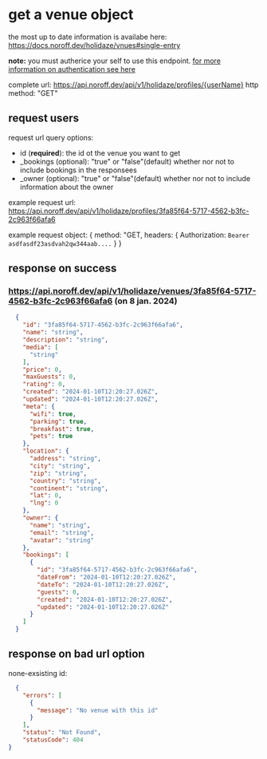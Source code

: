 # get a venue object
the most up to date information is availabe here: https://docs.noroff.dev/holidaze/vnues#single-entry

**note:** you must autherice your self to use this endpoint. [for more information on authentication see here](../api-guide.md#sending-authentication-token)

complete url: https://api.noroff.dev/api/v1/holidaze/profiles/{userName}
http method: "GET"

## request users
request url query options:
- id (**required**): the id ot the venue you want to get
- _bookings (optional): "true" or "false"(default) whether nor not to include bookings in the responsees
- _owner (optional): "true" or "false"(default) whether nor not to include information about the owner

example request url:
 https://api.noroff.dev/api/v1/holidaze/profiles/3fa85f64-5717-4562-b3fc-2c963f66afa6

example request object: 
{
  method: "GET,
  headers: {
    Authorization: `Bearer asdfasdf23asdvah2qw344aab....`
  }
}

## response on success

### https://api.noroff.dev/api/v1/holidaze/venues/3fa85f64-5717-4562-b3fc-2c963f66afa6 (on 8 jan. 2024)
```json
  {
    "id": "3fa85f64-5717-4562-b3fc-2c963f66afa6",
    "name": "string",
    "description": "string",
    "media": [
      "string"
    ],
    "price": 0,
    "maxGuests": 0,
    "rating": 0,
    "created": "2024-01-10T12:20:27.026Z",
    "updated": "2024-01-10T12:20:27.026Z",
    "meta": {
      "wifi": true,
      "parking": true,
      "breakfast": true,
      "pets": true
    },
    "location": {
      "address": "string",
      "city": "string",
      "zip": "string",
      "country": "string",
      "continent": "string",
      "lat": 0,
      "lng": 0
    },
    "owner": {
      "name": "string",
      "email": "string",
      "avatar": "string"
    },
    "bookings": [
      {
        "id": "3fa85f64-5717-4562-b3fc-2c963f66afa6",
        "dateFrom": "2024-01-10T12:20:27.026Z",
        "dateTo": "2024-01-10T12:20:27.026Z",
        "guests": 0,
        "created": "2024-01-10T12:20:27.026Z",
        "updated": "2024-01-10T12:20:27.026Z"
      }
    ]
  }
```

## response on bad url option

none-exsisting id:
```json
  {
    "errors": [
      {
        "message": "No venue with this id"
      }
    ],
    "status": "Not Found",
    "statusCode": 404
}
```